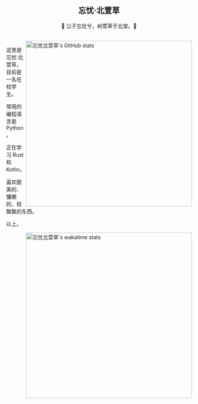 <div align="center">

## 忘忧·北萱草
  
🌟 公子忘忧兮，树萱草于北堂。🌟 
</div>

<br/>

<a href="https://github.com/Wybxc/Wybxc">
<img align="right" width="450px" src="https://github-readme-stats-3vzz74ut7-wybxc.vercel.app/api?username=Wybxc&show_icons=true" alt="忘忧北萱草's GitHub stats" />
</a>

这里是忘忧·北萱草，目前是一名在校学生。

常用的编程语言是 Python。

正在学习 Rust 和 Kotlin。

喜欢甜美的、慵懒的、轻飘飘的东西。

以上。

<a href="https://github.com/Wybxc/Wybxc">
<img align="right" width="450px" src="[https://github-readme-stats-3vzz74ut7-wybxc.vercel.app/api/wakatime?username=wybxc&layout=compact](https://github-readme-stats.vercel.app/api/wakatime?username=wybxc&layout=compact&langs_count=6)" alt="忘忧北萱草's wakatime stats"/>
</a>
